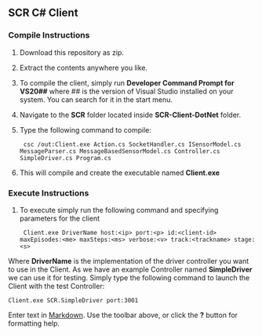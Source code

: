 ## SCR C# Client

### Compile Instructions
1. Download this repository as zip.
2. Extract the contents anywhere you like.
3. To compile the client, simply run **Developer Command Prompt for VS20##** where ## is the version of Visual Studio installed on your system. You can search for it in the start menu.
4. Navigate to the **SCR** folder located inside **SCR-Client-DotNet** folder.
5. Type the following command to compile: 

		csc /out:Client.exe Action.cs SocketHandler.cs ISensorModel.cs MessageParser.cs MessageBasedSensorModel.cs Controller.cs SimpleDriver.cs Program.cs
6. This will compile and create the executable named **Client.exe**

### Execute Instructions
1. To execute simply run the following command and specifying parameters for the client

		Client.exe DriverName host:<ip> port:<p> id:<client-id> maxEpisodes:<me> maxSteps:<ms> verbose:<v> track:<trackname> stage:<s>
        
Where **DriverName** is the implementation of the driver controller you want to use in the Client. As we have an example Controller named **SimpleDriver** we can use it for testing. Simply type the following command to launch the Client with the test Controller:

	Client.exe SCR.SimpleDriver port:3001
 


Enter text in [Markdown](http://daringfireball.net/projects/markdown/). Use the toolbar above, or click the **?** button for formatting help.
